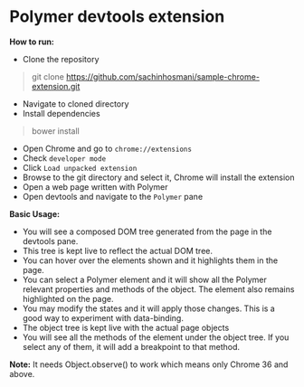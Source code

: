 Polymer devtools extension
=========

<b>How to run:</b>

- Clone the repository
> git clone https://github.com/sachinhosmani/sample-chrome-extension.git

- Navigate to cloned directory
- Install dependencies
> bower install

- Open Chrome and go to `chrome://extensions`
- Check `developer mode`
- Click `Load unpacked extension`
- Browse to the git directory and select it, Chrome will install the extension
- Open a web page written with Polymer
- Open devtools and navigate to the `Polymer` pane

<b>Basic Usage:</b>

- You will see a composed DOM tree generated from the page in the devtools pane.
- This tree is kept live to reflect the actual DOM tree.
- You can hover over the elements shown and it highlights them in the page.
- You can select a Polymer element and it will show all the Polymer relevant properties and methods of the object. The element also remains highlighted on the page.
- You may modify the states and it will apply those changes. This is a good way to experiment with data-binding.
- The object tree is kept live with the actual page objects
- You will see all the methods of the element under the object tree. If you select any of them, it will add a breakpoint to that method.

<b>Note:</b>
It needs Object.observe() to work which means only Chrome 36 and above.
